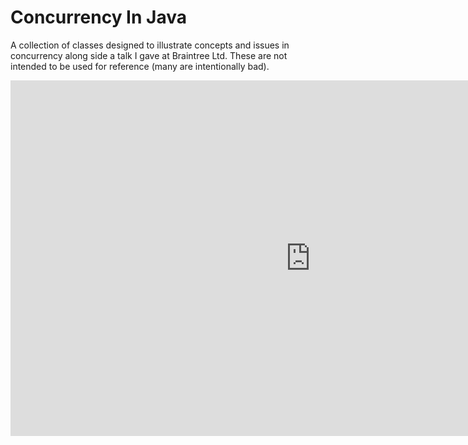 # Concurrency In Java

A collection of classes designed to illustrate concepts and
issues in concurrency along side a talk I gave at Braintree Ltd.
These are not intended to be used for reference (many are intentionally bad).

<html>
<iframe src="https://docs.google.com/presentation/d/e/2PACX-1vR6TSIFQYxwap6AoGN1a1cKWh__yyVh_q091MN84DzSiX-wQJ7WckEyVo3NsSPMW-0o9tkDFbj_EBB7/embed?start=false&loop=false&delayms=3000" frameborder="0" width="960" height="569" allowfullscreen="true" mozallowfullscreen="true" webkitallowfullscreen="true"></iframe>
</html>